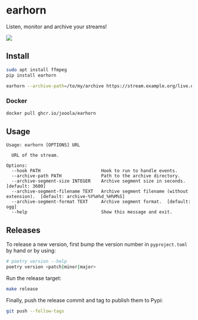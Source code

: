 # earhorn

Listen, monitor and archive your streams!

[![](https://mermaid.ink/svg/eyJjb2RlIjoic3RhdGVEaWFncmFtLXYyXG4gICAgc3RhdGUgXCJTdGFydCBldmVudCBoYW5kbGVyXCIgYXMgc3RhcnRfaGFuZGxlclxuICAgIFsqXSAtLT4gc3RhcnRfaGFuZGxlclxuXG4gICAgc3RhdGUgXCJDaGVjayByZW1vdGUgc3RyZWFtXCIgYXMgY2hlY2tfc3RyZWFtXG4gICAgc3RhcnRfaGFuZGxlciAtLT4gY2hlY2tfc3RyZWFtXG5cbiAgICBzdGF0ZSBpZl9zdHJlYW1fb2sgPDxjaG9pY2U-PlxuICAgIHN0YXRlIHN0YXJ0IDw8Zm9yaz4-XG4gICAgY2hlY2tfc3RyZWFtIC0tPiBpZl9zdHJlYW1fb2s6IElzIHRoZSBzdHJlYW0gb2sgP1xuXG4gICAgaWZfc3RyZWFtX29rIC0tPiBzdGFydDogWWVzXG4gICAgc3RhdGUgXCJTdGFydCBsaXN0ZW5lclwiIGFzIHN0YXJ0X2xpc3RlbmVyXG4gICAgc3RhdGUgXCJTdGFydCByZWNvcmRlclwiIGFzIHN0YXJ0X3JlY29yZGVyXG4gICAgc3RhcnQgLS0-IHN0YXJ0X2xpc3RlbmVyXG4gICAgc3RhcnQgLS0-IHN0YXJ0X3JlY29yZGVyXG5cbiAgICBzdGF0ZSBcIlNlbmQgZXJyb3IgdG8gZXZlbnQgaGFuZGxlclwiIGFzIHNlbmRfZXJyb3JcbiAgICBzdGF0ZSBcIldhaXQgZm9yIDUgc2Vjb25kc1wiIGFzIHdhaXRfc3RyZWFtX29rXG4gICAgaWZfc3RyZWFtX29rIC0tPiBzZW5kX2Vycm9yOiBOb1xuICAgIHNlbmRfZXJyb3IgLS0-IHdhaXRfc3RyZWFtX29rXG4gICAgd2FpdF9zdHJlYW1fb2sgLS0-IGNoZWNrX3N0cmVhbVxuXG4gICAgc3RhdGUgXCJSdW4gKHVudGlsIGV4aXQgb3IgZXJyb3IgcmFpc2VkKVwiIGFzIHJ1bm5pbmdcbiAgICBzdGFydF9saXN0ZW5lciAtLT4gcnVubmluZ1xuICAgIHN0YXJ0X3JlY29yZGVyIC0tPiBydW5uaW5nXG5cbiAgICBydW5uaW5nIC0tPiBjaGVja19zdHJlYW06IEVycm9yIHJhaXNlZFxuXG4gICAgcnVubmluZyAtLT4gWypdIiwibWVybWFpZCI6eyJ0aGVtZSI6ImRlZmF1bHQifSwidXBkYXRlRWRpdG9yIjpmYWxzZSwiYXV0b1N5bmMiOnRydWUsInVwZGF0ZURpYWdyYW0iOmZhbHNlfQ)](https://mermaid.live/edit#eyJjb2RlIjoic3RhdGVEaWFncmFtLXYyXG4gICAgc3RhdGUgXCJTdGFydCBldmVudCBoYW5kbGVyXCIgYXMgc3RhcnRfaGFuZGxlclxuICAgIFsqXSAtLT4gc3RhcnRfaGFuZGxlclxuXG4gICAgc3RhdGUgXCJDaGVjayByZW1vdGUgc3RyZWFtXCIgYXMgY2hlY2tfc3RyZWFtXG4gICAgc3RhcnRfaGFuZGxlciAtLT4gY2hlY2tfc3RyZWFtXG5cbiAgICBzdGF0ZSBpZl9zdHJlYW1fb2sgPDxjaG9pY2U-PlxuICAgIHN0YXRlIHN0YXJ0IDw8Zm9yaz4-XG4gICAgY2hlY2tfc3RyZWFtIC0tPiBpZl9zdHJlYW1fb2s6IElzIHRoZSBzdHJlYW0gb2sgP1xuXG4gICAgaWZfc3RyZWFtX29rIC0tPiBzdGFydDogWWVzXG4gICAgc3RhdGUgXCJTdGFydCBsaXN0ZW5lclwiIGFzIHN0YXJ0X2xpc3RlbmVyXG4gICAgc3RhdGUgXCJTdGFydCByZWNvcmRlclwiIGFzIHN0YXJ0X3JlY29yZGVyXG4gICAgc3RhcnQgLS0-IHN0YXJ0X2xpc3RlbmVyXG4gICAgc3RhcnQgLS0-IHN0YXJ0X3JlY29yZGVyXG5cbiAgICBzdGF0ZSBcIlNlbmQgZXJyb3IgdG8gZXZlbnQgaGFuZGxlclwiIGFzIHNlbmRfZXJyb3JcbiAgICBzdGF0ZSBcIldhaXQgZm9yIDUgc2Vjb25kc1wiIGFzIHdhaXRfc3RyZWFtX29rXG4gICAgaWZfc3RyZWFtX29rIC0tPiBzZW5kX2Vycm9yOiBOb1xuICAgIHNlbmRfZXJyb3IgLS0-IHdhaXRfc3RyZWFtX29rXG4gICAgd2FpdF9zdHJlYW1fb2sgLS0-IGNoZWNrX3N0cmVhbVxuXG4gICAgc3RhdGUgXCJSdW4gKHVudGlsIGV4aXQgb3IgZXJyb3IgcmFpc2VkKVwiIGFzIHJ1bm5pbmdcbiAgICBzdGFydF9saXN0ZW5lciAtLT4gcnVubmluZ1xuICAgIHN0YXJ0X3JlY29yZGVyIC0tPiBydW5uaW5nXG5cbiAgICBydW5uaW5nIC0tPiBjaGVja19zdHJlYW06IEVycm9yIHJhaXNlZFxuXG4gICAgcnVubmluZyAtLT4gWypdIiwibWVybWFpZCI6IntcbiAgXCJ0aGVtZVwiOiBcImRlZmF1bHRcIlxufSIsInVwZGF0ZUVkaXRvciI6ZmFsc2UsImF1dG9TeW5jIjp0cnVlLCJ1cGRhdGVEaWFncmFtIjpmYWxzZX0)

## Install

```sh
sudo apt install ffmpeg
pip install earhorn
```

```sh
earhorn --archive-path=/to/my/archive https://stream.example.org/live.ogg
```

### Docker

```sh
docker pull ghcr.io/jooola/earhorn
```

## Usage

```
Usage: earhorn [OPTIONS] URL

  URL of the stream.

Options:
  --hook PATH                       Hook to run to handle events.
  --archive-path PATH               Path to the archive directory.
  --archive-segment-size INTEGER    Archive segment size in seconds.  [default: 3600]
  --archive-segment-filename TEXT   Archive segment filename (without extension).  [default: archive-%Y%m%d_%H%M%S]
  --archive-segment-format TEXT     Archive segment format.  [default: ogg]
  --help                            Show this message and exit.

```

## Releases

To release a new version, first bump the version number in `pyproject.toml` by hand or by using:

```sh
# poetry version --help
poetry version <patch|minor|major>
```

Run the release target:

```sh
make release
```

Finally, push the release commit and tag to publish them to Pypi:

```sh
git push --follow-tags
```

